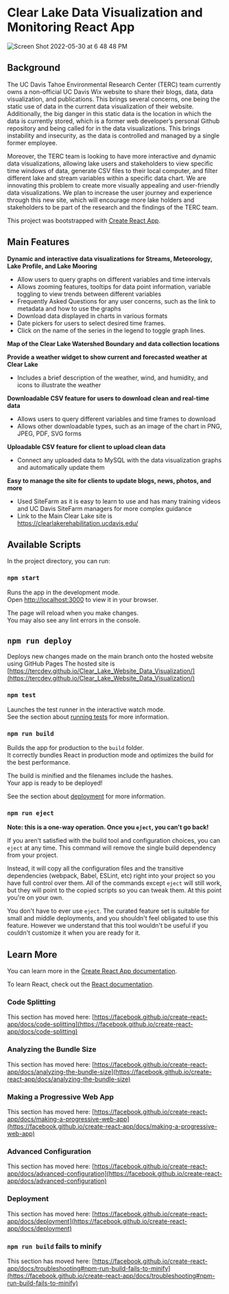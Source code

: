 # Clear Lake Data Visualization and Monitoring React App

![Screen Shot 2022-05-30 at 6 48 48 PM](https://user-images.githubusercontent.com/45191572/171077195-d74f9c90-645d-4c18-bc26-cc7953652e77.png)


## Background 

The UC Davis Tahoe Environmental Research Center (TERC) team currently owns a non-official UC Davis Wix website to share their blogs, data, data visualization, and publications. This brings several concerns, one being the static use of data in the current data visualization of their website. Additionally, the big danger in this static data is the location in which the data is currently stored, which is a former web developer’s personal Github repository and being called for in the data visualizations. This brings instability and insecurity, as the data is controlled and managed by a single former employee.

Moreover, the TERC team is looking to have more interactive and dynamic data visualizations, allowing lake users and stakeholders to view specific time windows of data, generate CSV files to their local computer, and filter different lake and stream variables within a specific data chart. We are innovating this problem to create more visually appealing and user-friendly data visualizations. We plan to increase the user journey and experience through this new site, which will encourage more lake holders and stakeholders to be part of the research and the findings of the TERC team.

This project was bootstrapped with [Create React App](https://github.com/facebook/create-react-app).

## Main Features

**Dynamic and interactive data visualizations for Streams, Meteorology, Lake Profile, and Lake Mooring**
- Allow users to query graphs on different variables and time intervals
- Allows zooming features, tooltips for data point information, variable toggling to view trends between different variables
- Frequently Asked Questions for any user concerns, such as the link to metadata and how to use the graphs
- Download data displayed in charts in various formats
- Date pickers for users to select desired time frames.
- Click on the name of the series in the legend to toggle graph lines.

**Map of the Clear Lake Watershed Boundary and data collection locations**

**Provide a weather widget to show current and forecasted weather at Clear Lake**
- Includes a brief description of the weather, wind, and humidity, and icons to illustrate the weather

**Downloadable CSV feature for users to download clean and real-time data**
- Allows users to query different variables and time frames to download
- Allows other downloadable types, such as an image of the chart in PNG, JPEG, PDF, SVG forms

**Uploadable CSV feature for client to upload clean data**
- Connect any uploaded data to MySQL with the data visualization graphs and automatically update them

**Easy to manage the site for clients to update blogs, news, photos, and more**
- Used SiteFarm as it is easy to learn to use and has many training videos and UC Davis SiteFarm managers for more complex guidance
- Link to the Main Clear Lake site is https://clearlakerehabilitation.ucdavis.edu/


## Available Scripts

In the project directory, you can run:

### `npm start`

Runs the app in the development mode.\
Open [http://localhost:3000](http://localhost:3000) to view it in your browser.

The page will reload when you make changes.\
You may also see any lint errors in the console.

## `npm run deploy`

Deploys new changes made on the main branch onto the hosted website using GitHub Pages
The hosted site is [https://tercdev.github.io/Clear_Lake_Website_Data_Visualization/](https://tercdev.github.io/Clear_Lake_Website_Data_Visualization/)

### `npm test`

Launches the test runner in the interactive watch mode.\
See the section about [running tests](https://facebook.github.io/create-react-app/docs/running-tests) for more information.

### `npm run build`

Builds the app for production to the `build` folder.\
It correctly bundles React in production mode and optimizes the build for the best performance.

The build is minified and the filenames include the hashes.\
Your app is ready to be deployed!

See the section about [deployment](https://facebook.github.io/create-react-app/docs/deployment) for more information.

### `npm run eject`

**Note: this is a one-way operation. Once you `eject`, you can't go back!**

If you aren't satisfied with the build tool and configuration choices, you can `eject` at any time. This command will remove the single build dependency from your project.

Instead, it will copy all the configuration files and the transitive dependencies (webpack, Babel, ESLint, etc) right into your project so you have full control over them. All of the commands except `eject` will still work, but they will point to the copied scripts so you can tweak them. At this point you're on your own.

You don't have to ever use `eject`. The curated feature set is suitable for small and middle deployments, and you shouldn't feel obligated to use this feature. However we understand that this tool wouldn't be useful if you couldn't customize it when you are ready for it.

## Learn More

You can learn more in the [Create React App documentation](https://facebook.github.io/create-react-app/docs/getting-started).

To learn React, check out the [React documentation](https://reactjs.org/).

### Code Splitting

This section has moved here: [https://facebook.github.io/create-react-app/docs/code-splitting](https://facebook.github.io/create-react-app/docs/code-splitting)

### Analyzing the Bundle Size

This section has moved here: [https://facebook.github.io/create-react-app/docs/analyzing-the-bundle-size](https://facebook.github.io/create-react-app/docs/analyzing-the-bundle-size)

### Making a Progressive Web App

This section has moved here: [https://facebook.github.io/create-react-app/docs/making-a-progressive-web-app](https://facebook.github.io/create-react-app/docs/making-a-progressive-web-app)

### Advanced Configuration

This section has moved here: [https://facebook.github.io/create-react-app/docs/advanced-configuration](https://facebook.github.io/create-react-app/docs/advanced-configuration)

### Deployment

This section has moved here: [https://facebook.github.io/create-react-app/docs/deployment](https://facebook.github.io/create-react-app/docs/deployment)

### `npm run build` fails to minify

This section has moved here: [https://facebook.github.io/create-react-app/docs/troubleshooting#npm-run-build-fails-to-minify](https://facebook.github.io/create-react-app/docs/troubleshooting#npm-run-build-fails-to-minify)
